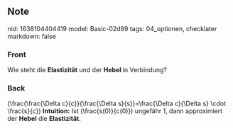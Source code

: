 ## Note
nid: 1638104404419
model: Basic-02d89
tags: 04_optionen, checklater
markdown: false

### Front
Wie steht die <b>Elastizität</b> und der <b>Hebel </b>in Verbindung?

### Back
\(\frac{\frac{\Delta c}{c}}{\frac{\Delta s}{s}}=\frac{\Delta
c}{\Delta s} \cdot \frac{s}{c}\) <b>Intuition:</b> Ist
\(\frac{s(0)}{c(0)}\) ungefähr 1, dann approximiert der
<b>Hebel</b> die <b>Elastizität</b>.
